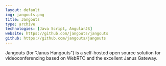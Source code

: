 ```yaml
---
layout: default
img: jangouts.png
title: Jangouts
type: archive
technologies: [Java Script, AngularJS]
website: https://github.com/jangouts/jangouts
github: https://github.com/jangouts/jangouts
---
```


Jangouts (for "Janus Hangouts") is a self-hosted open source solution for videoconferencing based on WebRTC and the excellent Janus Gateway.